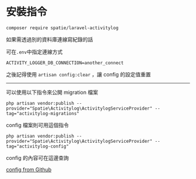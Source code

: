 # 安裝指令

```text
composer require spatie/laravel-activitylog
```

如果需透過別的資料庫連線寫紀錄的話

可在`.env`中指定連線方式

```text
ACTIVITY_LOGGER_DB_CONNECTION=another_connect
```

之後記得使用 `artisan config:clear` ，讓 config 的設定值重置

---

可以使用以下指令來公開 migration 檔案

```text
php artisan vendor:publish --provider="Spatie\Activitylog\ActivitylogServiceProvider" --tag="activitylog-migrations"
```

config 檔案則可用這個指令

```text
php artisan vendor:publish --provider="Spatie\Activitylog\ActivitylogServiceProvider" --tag="activitylog-config"
```

config 的內容可在這邊查詢

[config from Github](https://github.com/spatie/laravel-activitylog/blob/main/config/activitylog.php)
